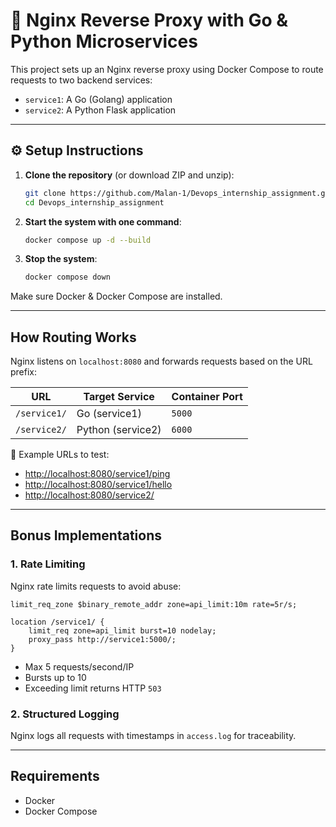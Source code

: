 # 🐳 Nginx Reverse Proxy with Go & Python Microservices

This project sets up an Nginx reverse proxy using Docker Compose to route requests to two backend services:

- `service1`: A Go (Golang) application
- `service2`: A Python Flask application

---

## ⚙️ Setup Instructions

1. **Clone the repository** (or download ZIP and unzip):
   ```bash
   git clone https://github.com/Malan-1/Devops_internship_assignment.git
   cd Devops_internship_assignment
   ```

2. **Start the system with one command**:
   ```bash
   docker compose up -d --build
   ```

3. **Stop the system**:
   ```bash
   docker compose down
   ```

Make sure Docker & Docker Compose are installed.

---

## How Routing Works

Nginx listens on `localhost:8080` and forwards requests based on the URL prefix:

| URL                         | Target Service | Container Port |
|----------------------------|----------------|----------------|
| `/service1/`               | Go (service1)  | `5000`         |
| `/service2/`               | Python (service2) | `6000`       |

📍 Example URLs to test:
- [http://localhost:8080/service1/ping](http://localhost:8080/service1/ping)
- [http://localhost:8080/service1/hello](http://localhost:8080/service1/hello)
- [http://localhost:8080/service2/](http://localhost:8080/service2/)

---

## Bonus Implementations

### 1. **Rate Limiting**
Nginx rate limits requests to avoid abuse:
```nginx
limit_req_zone $binary_remote_addr zone=api_limit:10m rate=5r/s;

location /service1/ {
    limit_req zone=api_limit burst=10 nodelay;
    proxy_pass http://service1:5000/;
}
```

- Max 5 requests/second/IP
- Bursts up to 10
- Exceeding limit returns HTTP `503`

### 2. **Structured Logging**
Nginx logs all requests with timestamps in `access.log` for traceability.

---

## Requirements

- Docker
- Docker Compose

